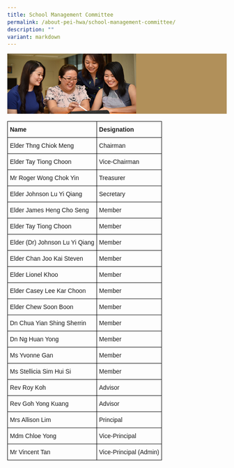 ```yaml
---
title: School Management Committee
permalink: /about-pei-hwa/school-management-committee/
description: ""
variant: markdown
---
```

![](/images/Website%20Banners%20Subpage/948x260%20masterhead%20-%20About%20Pei%20Hwa4.jpg)
<style type="text/css">
.tg  {border-collapse:collapse;border-spacing:0;}
.tg td{border-color:black;border-style:solid;border-width:1px;font-family:Arial, sans-serif;font-size:14px;
  overflow:hidden;padding:10px 5px;word-break:normal;}
.tg th{border-color:black;border-style:solid;border-width:1px;font-family:Arial, sans-serif;font-size:14px;
  font-weight:normal;overflow:hidden;padding:10px 5px;word-break:normal;}
.tg .tg-cly1{text-align:left;vertical-align:middle}
.tg .tg-yla0{font-weight:bold;text-align:left;vertical-align:middle}
</style>
<table class="tg">
<thead>
  <tr>
    <th class="tg-yla0"><span style="color:inherit;background-color:transparent">Name</span></th>
    <th class="tg-yla0"><span style="color:inherit;background-color:transparent">Designation</span></th>
  </tr>
</thead>
<tbody>
  <tr>
    <td class="tg-cly1"><span style="color:inherit;background-color:transparent">Elder Thng Chiok Meng </span><br></td>
    <td class="tg-cly1"><span style="color:inherit;background-color:transparent">Chairman</span><br></td>
  </tr>
  <tr>
    <td class="tg-cly1"><span style="color:inherit;background-color:transparent">Elder Tay Tiong Choon</span><br></td>
    <td class="tg-cly1"><span style="color:inherit;background-color:transparent">Vice-Chairman</span><br></td>
  </tr>
  <tr>
    <td class="tg-cly1"><span style="color:inherit;background-color:transparent"> Mr Roger Wong Chok Yin</span></td>
    <td class="tg-cly1"><span style="color:inherit;background-color:transparent"> Treasurer</span></td>
  </tr>
  <tr>
    <td class="tg-cly1"><span style="color:inherit;background-color:transparent">Elder Johnson Lu Yi Qiang </span><br></td>
    <td class="tg-cly1"><span style="color:inherit;background-color:transparent">Secretary</span><br></td>
  </tr>
  <tr>
    <td class="tg-cly1"><span style="color:inherit;background-color:transparent">Elder James Heng Cho Seng</span><br></td>
    <td class="tg-cly1"><span style="color:inherit;background-color:transparent">Member</span><br></td>
  </tr>
  <tr>
    <td class="tg-cly1"><span style="color:inherit;background-color:transparent">Elder Tay Tiong Choon</span><br></td>
    <td class="tg-cly1"><span style="color:inherit;background-color:transparent">Member</span><br></td>
  </tr>
  <tr>
    <td class="tg-cly1"><span style="color:inherit;background-color:transparent">Elder (Dr) Johnson Lu Yi Qiang</span><br></td>
    <td class="tg-cly1"><span style="color:inherit;background-color:transparent">Member</span><br></td>
  </tr>
	  <tr><td class="tg-cly1"><span style="color:inherit;background-color:transparent">Elder Chan Joo Kai Steven</span><br></td>
    <td class="tg-cly1"><span style="color:inherit;background-color:transparent">Member</span><br></td>
  </tr>
  <tr>
    <td class="tg-cly1"><span style="color:inherit;background-color:transparent">Elder Lionel Khoo</span><br></td>
    <td class="tg-cly1"><span style="color:inherit;background-color:transparent">Member</span><br></td>
  </tr><tr>
		</tr><tr>
    <td class="tg-cly1"><span style="color:inherit;background-color:transparent">Elder Casey Lee Kar Choon  </span><br></td>
    <td class="tg-cly1"><span style="color:inherit;background-color:transparent">Member</span><br></td>
  </tr><tr>
		</tr><tr>
    <td class="tg-cly1"><span style="color:inherit;background-color:transparent">Elder Chew Soon Boon  </span><br></td>
    <td class="tg-cly1"><span style="color:inherit;background-color:transparent">Member</span><br></td>
  </tr><tr>
  </tr>
	<tr>
    <td class="tg-cly1"><span style="color:inherit;background-color:transparent">Dn Chua Yian Shing Sherrin</span><br></td>
    <td class="tg-cly1"><span style="color:inherit;background-color:transparent">Member</span><br></td>
  </tr>
  <tr>
    <td class="tg-cly1"><span style="color:inherit;background-color:transparent">Dn Ng Huan Yong </span><br></td>
    <td class="tg-cly1"><span style="color:inherit;background-color:transparent">Member</span><br></td>
  </tr>
	<tr>
    <td class="tg-cly1"><span style="color:inherit;background-color:transparent">Ms Yvonne Gan</span><br></td>
    <td class="tg-cly1"><span style="color:inherit;background-color:transparent">Member</span><br></td>
  </tr>
	  <tr>
    <td class="tg-cly1"><span style="color:inherit;background-color:transparent">Ms Stellicia Sim Hui Si </span><br></td>
    <td class="tg-cly1"><span style="color:inherit;background-color:transparent">Member</span><br></td>
  </tr>
  <tr>
    <td class="tg-cly1"><span style="color:inherit;background-color:transparent">Rev Roy Koh</span><br></td>
    <td class="tg-cly1"><span style="color:inherit;background-color:transparent">Advisor</span><br></td>
  </tr>
  <tr>
    <td class="tg-cly1"><span style="color:inherit;background-color:transparent">Rev Goh Yong Kuang</span><br></td>
    <td class="tg-cly1"><span style="color:inherit;background-color:transparent">Advisor</span><br></td>
  </tr>
  <tr>
    <td class="tg-cly1"><span style="color:inherit;background-color:transparent">Mrs Allison Lim</span><br></td>
    <td class="tg-cly1"><span style="color:inherit;background-color:transparent">Principal</span><br></td>
  </tr>
  <tr>
    <td class="tg-cly1"><span style="color:inherit;background-color:transparent">Mdm Chloe Yong</span><br></td>
    <td class="tg-cly1"><span style="color:inherit;background-color:transparent">Vice-Principal</span><br></td>
  </tr>
  <tr>
  
  </tr><tr>
    <td class="tg-cly1"><span style="color:inherit;background-color:transparent">Mr Vincent Tan</span><br></td>
    <td class="tg-cly1"><span style="color:inherit;background-color:transparent">Vice-Principal (Admin)</span><br></td>
  </tr>
</tbody>
</table>